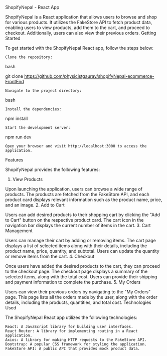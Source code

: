ShopifyNepal - React App

ShopifyNepal is a React application that allows users to browse and shop for various products. It utilizes the FakeStore API to fetch product data, enabling users to view products, add them to the cart, and proceed to checkout. Additionally, users can also view their previous orders.
Getting Started

To get started with the ShopifyNepal React app, follow the steps below:

    Clone the repository:

bash

git clone https://github.com/physicistgaurav/shopifyNepal-ecommerce-FrontEnd

    Navigate to the project directory:

bash

    Install the dependencies:

npm install

    Start the development server:

npm run dev

    Open your browser and visit http://localhost:3000 to access the application.

Features

ShopifyNepal provides the following features:
1. View Products

Upon launching the application, users can browse a wide range of products. The products are fetched from the FakeStore API, and each product card displays relevant information such as the product name, price, and an image.
2. Add to Cart

Users can add desired products to their shopping cart by clicking the "Add to Cart" button on the respective product card. The cart icon in the navigation bar displays the current number of items in the cart.
3. Cart Management

Users can manage their cart by adding or removing items. The cart page displays a list of selected items along with their details, including the product name, price, quantity, and subtotal. Users can update the quantity or remove items from the cart.
4. Checkout

Once users have added the desired products to the cart, they can proceed to the checkout page. The checkout page displays a summary of the selected items, along with the total cost. Users can provide their shipping and payment information to complete the purchase.
5. My Orders

Users can view their previous orders by navigating to the "My Orders" page. This page lists all the orders made by the user, along with the order details, including the products, quantities, and total cost.
Technologies Used

The ShopifyNepal React app utilizes the following technologies:

    React: A JavaScript library for building user interfaces.
    React Router: A library for implementing routing in a React application.
    Axios: A library for making HTTP requests to the FakeStore API.
    Bootstrap: A popular CSS framework for styling the application.
    FakeStore API: A public API that provides mock product data.

